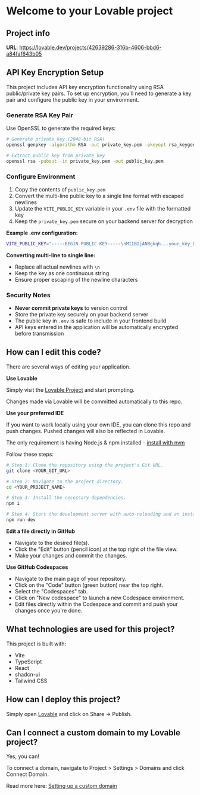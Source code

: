 # Welcome to your Lovable project

## Project info

**URL**: https://lovable.dev/projects/42639286-316b-4606-bbd6-a84faf643b05

## API Key Encryption Setup

This project includes API key encryption functionality using RSA public/private key pairs. To set up encryption, you'll need to generate a key pair and configure the public key in your environment.

### Generate RSA Key Pair

Use OpenSSL to generate the required keys:

```bash
# Generate private key (2048-bit RSA)
openssl genpkey -algorithm RSA -out private_key.pem -pkeyopt rsa_keygen_bits:2048

# Extract public key from private key
openssl rsa -pubout -in private_key.pem -out public_key.pem
```

### Configure Environment

1. Copy the contents of `public_key.pem`
2. Convert the multi-line public key to a single line format with escaped newlines
3. Update the `VITE_PUBLIC_KEY` variable in your `.env` file with the formatted key
4. Keep the `private_key.pem` secure on your backend server for decryption

**Example .env configuration:**
```bash
VITE_PUBLIC_KEY="-----BEGIN PUBLIC KEY-----\nMIIBIjANBgkqh...your_key_here...\n-----END PUBLIC KEY-----"
```

**Converting multi-line to single line:**
- Replace all actual newlines with `\n`
- Keep the key as one continuous string
- Ensure proper escaping of the newline characters

### Security Notes

- **Never commit private keys** to version control
- Store the private key securely on your backend server
- The public key in `.env` is safe to include in your frontend build
- API keys entered in the application will be automatically encrypted before transmission

## How can I edit this code?

There are several ways of editing your application.

**Use Lovable**

Simply visit the [Lovable Project](https://lovable.dev/projects/42639286-316b-4606-bbd6-a84faf643b05) and start prompting.

Changes made via Lovable will be committed automatically to this repo.

**Use your preferred IDE**

If you want to work locally using your own IDE, you can clone this repo and push changes. Pushed changes will also be reflected in Lovable.

The only requirement is having Node.js & npm installed - [install with nvm](https://github.com/nvm-sh/nvm#installing-and-updating)

Follow these steps:

```sh
# Step 1: Clone the repository using the project's Git URL.
git clone <YOUR_GIT_URL>

# Step 2: Navigate to the project directory.
cd <YOUR_PROJECT_NAME>

# Step 3: Install the necessary dependencies.
npm i

# Step 4: Start the development server with auto-reloading and an instant preview.
npm run dev
```

**Edit a file directly in GitHub**

- Navigate to the desired file(s).
- Click the "Edit" button (pencil icon) at the top right of the file view.
- Make your changes and commit the changes.

**Use GitHub Codespaces**

- Navigate to the main page of your repository.
- Click on the "Code" button (green button) near the top right.
- Select the "Codespaces" tab.
- Click on "New codespace" to launch a new Codespace environment.
- Edit files directly within the Codespace and commit and push your changes once you're done.

## What technologies are used for this project?

This project is built with:

- Vite
- TypeScript
- React
- shadcn-ui
- Tailwind CSS

## How can I deploy this project?

Simply open [Lovable](https://lovable.dev/projects/42639286-316b-4606-bbd6-a84faf643b05) and click on Share -> Publish.

## Can I connect a custom domain to my Lovable project?

Yes, you can!

To connect a domain, navigate to Project > Settings > Domains and click Connect Domain.

Read more here: [Setting up a custom domain](https://docs.lovable.dev/tips-tricks/custom-domain#step-by-step-guide)
